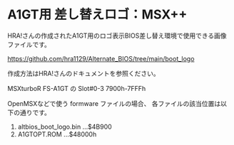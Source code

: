 # A1GT用 差し替えロゴ：MSX++

HRA!さんの作成されたA1GT用のロゴ表示BIOS差し替え環境で使用できる画像ファイルです。

https://github.com/hra1129/Alternate_BIOS/tree/main/boot_logo

作成方法はHRA!さんのドキュメントを参照ください。

MSXturboR FS-A1GT の Slot#0-3 7900h-7FFFh

OpenMSXなどで使う formware ファイルの場合、
各ファイルの該当位置は以下の通りです。

1. altbios_boot_logo.bin ...$4B900
2. A1GTOPT.ROM ...$48000h
